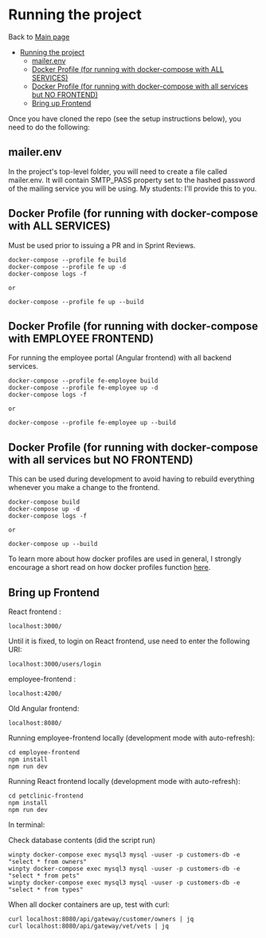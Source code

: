 # Running the project

Back to [Main page](../README.md)

<!-- TOC -->
* [Running the project](#running-the-project)
  * [mailer.env](#mailerenv)
  * [Docker Profile (for running with docker-compose with ALL SERVICES)](#docker-profile-for-running-with-docker-compose-with-all-services)
  * [Docker Profile (for running with docker-compose with all services but NO FRONTEND)](#docker-profile-for-running-with-docker-compose-with-all-services-but-no-frontend)
  * [Bring up Frontend](#bring-up-frontend)
<!-- TOC -->

Once you have cloned the repo (see the setup instructions below), you need to do the following:

## mailer.env
In the project's top-level folder, you will need to create a file called mailer.env. It will contain SMTP_PASS property set to the hashed password of the mailing service you will be using.
My students: I'll provide this to you.


## Docker Profile (for running with docker-compose with ALL SERVICES)
Must be used prior to issuing a PR and in Sprint Reviews.
```
docker-compose --profile fe build
docker-compose --profile fe up -d
docker-compose logs -f

or

docker-compose --profile fe up --build
```

## Docker Profile (for running with docker-compose with EMPLOYEE FRONTEND)
For running the employee portal (Angular frontend) with all backend services.
```
docker-compose --profile fe-employee build
docker-compose --profile fe-employee up -d
docker-compose logs -f

or

docker-compose --profile fe-employee up --build
```

## Docker Profile (for running with docker-compose with all services but NO FRONTEND)
This can be used during development to avoid having to rebuild everything whenever you make a change to the frontend.
```
docker-compose build
docker-compose up -d
docker-compose logs -f

or

docker-compose up --build
```
To learn more about how docker profiles are used in general, I strongly encourage a short read on how docker profiles function [here](https://docs.docker.com/compose/how-tos/profiles/).
## Bring up Frontend
React frontend :
```
localhost:3000/
```
Until it is fixed, to login on React frontend, use need to enter the following URI:
```
localhost:3000/users/login
```
employee-frontend :
```
localhost:4200/
```

Old Angular frontend:
```
localhost:8080/
```

Running employee-frontend locally (development mode with auto-refresh):
```
cd employee-frontend
npm install
npm run dev
```

Running React frontend locally (development mode with auto-refresh):
```
cd petclinic-frontend
npm install
npm run dev
```
In terminal:

Check database contents (did the script run)
```
winpty docker-compose exec mysql3 mysql -uuser -p customers-db -e "select * from owners"
winpty docker-compose exec mysql3 mysql -uuser -p customers-db -e "select * from pets"
winpty docker-compose exec mysql3 mysql -uuser -p customers-db -e "select * from types"
```
When all docker containers are up, test with curl:
```
curl localhost:8080/api/gateway/customer/owners | jq
curl localhost:8080/api/gateway/vet/vets | jq
```
